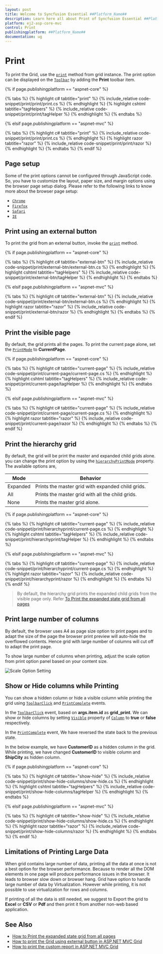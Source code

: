 ```yaml
---
layout: post
title: Welcome to Syncfusion Essential ##Platform_Name##
description: Learn here all about Print of Syncfusion Essential ##Platform_Name## widgets based on HTML5 and jQuery.
platform: ej2-asp-core-mvc
control: Print
publishingplatform: ##Platform_Name##
documentation: ug
---
```



# Print

To print the Grid, use the [`print`](https://ej2.syncfusion.com/documentation/api/grid/#print) method from grid instance. The print option can be displayed on the [`Toolbar`](https://help.syncfusion.com/cr/aspnetcore-js2/Syncfusion.EJ2.Grids.Grid.html#Syncfusion_EJ2_Grids_Grid_Toolbar) by adding the **Print** toolbar item.

{% if page.publishingplatform == "aspnet-core" %}

{% tabs %}
{% highlight c# tabtitle="print" %}
{% include_relative code-snippet/print/print/print.cs %}
{% endhighlight %}
{% highlight cshtml tabtitle="tagHelpers" %}
{% include_relative code-snippet/print/print/tagHelper %}
{% endhighlight %}
{% endtabs %}

{% elsif page.publishingplatform == "aspnet-mvc" %}

{% tabs %}
{% highlight c# tabtitle="print" %}
{% include_relative code-snippet/print/print/print.cs %}
{% endhighlight %}
{% highlight razor tabtitle="razor" %}
{% include_relative code-snippet/print/print/razor %}
{% endhighlight %}
{% endtabs %}
{% endif %}



## Page setup

Some of the print options cannot be configured through JavaScript code. So, you have to customize the layout, paper size, and margin options using the browser page setup dialog. Please refer to the following links to know more about the browser page setup:

* [`Chrome`](https://support.google.com/chrome/answer/1069693?hl=en&visit_id=1-636335333734668335-3165046395&rd=1)
* [`Firefox`](https://support.mozilla.org/en-US/kb/how-print-web-pages-firefox)
* [`Safari`](http://www.mintprintables.com/print-tips/adjust-margins-osx/)
* [`IE`](http://www.helpteaching.com/help/print/index.htm)

## Print using an external button

To print the grid from an external button, invoke the [`print`](https://ej2.syncfusion.com/documentation/api/grid/#print) method.

{% if page.publishingplatform == "aspnet-core" %}

{% tabs %}
{% highlight c# tabtitle="external-btn" %}
{% include_relative code-snippet/print/external-btn/external-btn.cs %}
{% endhighlight %}
{% highlight cshtml tabtitle="tagHelpers" %}
{% include_relative code-snippet/print/external-btn/tagHelper %}
{% endhighlight %}
{% endtabs %}

{% elsif page.publishingplatform == "aspnet-mvc" %}

{% tabs %}
{% highlight c# tabtitle="external-btn" %}
{% include_relative code-snippet/print/external-btn/external-btn.cs %}
{% endhighlight %}
{% highlight razor tabtitle="razor" %}
{% include_relative code-snippet/print/external-btn/razor %}
{% endhighlight %}
{% endtabs %}
{% endif %}



## Print the visible page

By default, the grid prints all the pages. To print the current page alone, set the [`PrintMode`](https://help.syncfusion.com/cr/aspnetcore-js2/Syncfusion.EJ2.Grids.Grid.html#Syncfusion_EJ2_Grids_Grid_PrintMode) to **CurrentPage**.

{% if page.publishingplatform == "aspnet-core" %}

{% tabs %}
{% highlight c# tabtitle="current-page" %}
{% include_relative code-snippet/print/current-page/current-page.cs %}
{% endhighlight %}
{% highlight cshtml tabtitle="tagHelpers" %}
{% include_relative code-snippet/print/current-page/tagHelper %}
{% endhighlight %}
{% endtabs %}

{% elsif page.publishingplatform == "aspnet-mvc" %}

{% tabs %}
{% highlight c# tabtitle="current-page" %}
{% include_relative code-snippet/print/current-page/current-page.cs %}
{% endhighlight %}
{% highlight razor tabtitle="razor" %}
{% include_relative code-snippet/print/current-page/razor %}
{% endhighlight %}
{% endtabs %}
{% endif %}



## Print the hierarchy grid

By default, the grid will be print the master and expanded child grids alone. you can change the print option by using the [`hierarchyPrintMode`](https://help.syncfusion.com/cr/aspnetcore-js2/Syncfusion.EJ2.Grids.Grid.html#Syncfusion_EJ2_Grids_Grid_HierarchyPrintMode) property. The available options are,

| Mode     | Behavior    |
|----------|-------------|
| Expanded | Prints the master grid with expanded child grids. |
| All      | Prints the master grid with all the child grids. |
| None     | Prints the master grid alone. |

{% if page.publishingplatform == "aspnet-core" %}

{% tabs %}
{% highlight c# tabtitle="current-page" %}
{% include_relative code-snippet/print/hierarchyprint/current-page.cs %}
{% endhighlight %}
{% highlight cshtml tabtitle="tagHelpers" %}
{% include_relative code-snippet/print/hierarchyprint/tagHelper %}
{% endhighlight %}
{% endtabs %}

{% elsif page.publishingplatform == "aspnet-mvc" %}

{% tabs %}
{% highlight c# tabtitle="current-page" %}
{% include_relative code-snippet/print/hierarchyprint/current-page.cs %}
{% endhighlight %}
{% highlight razor tabtitle="razor" %}
{% include_relative code-snippet/print/hierarchyprint/razor %}
{% endhighlight %}
{% endtabs %}
{% endif %}



> By default, the hierarchy grid prints the expanded child grids from the visible page only. Refer [To Print the expanded state grid from all pages](./how-to/#print-the-expanded-state-from-other-pages)

## Print large number of columns

By default, the browser uses A4 as page size option to print pages and to adapt the size of the page the browser print preview will auto-hide the overflowed contents. Hence grid with large number of columns will cut off to adapt the print page.

To show large number of columns when printing, adjust the scale option from print option panel based on your content size.

![Scale Option Setting](./images/print-preview.png)

## Show or Hide columns while Printing

You can show a hidden column or hide a visible column while printing the grid using [`ToolbarClick`](https://help.syncfusion.com/cr/aspnetcore-js2/Syncfusion.EJ2.Grids.Grid.html#Syncfusion_EJ2_Grids_Grid_ToolbarClick) and [`PrintComplete`](https://help.syncfusion.com/cr/aspnetcore-js2/Syncfusion.EJ2.Grids.Grid.html#Syncfusion_EJ2_Grids_Grid_PrintComplete) events.

In the [`ToolbarClick`](https://help.syncfusion.com/cr/aspnetcore-js2/Syncfusion.EJ2.Grids.Grid.html#Syncfusion_EJ2_Grids_Grid_ToolbarClick) event, based on **args.item.id** as **grid_print**. We can show or hide columns by setting [`Visible`](https://help.syncfusion.com/cr/aspnetcore-js2/Syncfusion.EJ2.Grids.GridColumn.html#Syncfusion_EJ2_Grids_GridColumn_Visible) property of [`Column`](https://help.syncfusion.com/cr/aspnetcore-js2/Syncfusion.EJ2.Grids.GridColumn.html) to **true** or **false** respectively.

In the [`PrintComplete`](https://help.syncfusion.com/cr/aspnetcore-js2/Syncfusion.EJ2.Grids.Grid.html#Syncfusion_EJ2_Grids_Grid_PrintComplete) event, We have reversed the state back to the previous state.

In the below example, we have **CustomerID** as a hidden column in the grid. While printing, we have changed **CustomerID** to visible column and **ShipCity** as hidden column.

{% if page.publishingplatform == "aspnet-core" %}

{% tabs %}
{% highlight c# tabtitle="show-hide" %}
{% include_relative code-snippet/print/show-hide-columns/show-hide.cs %}
{% endhighlight %}
{% highlight cshtml tabtitle="tagHelpers" %}
{% include_relative code-snippet/print/show-hide-columns/tagHelper %}
{% endhighlight %}
{% endtabs %}

{% elsif page.publishingplatform == "aspnet-mvc" %}

{% tabs %}
{% highlight c# tabtitle="show-hide" %}
{% include_relative code-snippet/print/show-hide-columns/show-hide.cs %}
{% endhighlight %}
{% highlight razor tabtitle="razor" %}
{% include_relative code-snippet/print/show-hide-columns/razor %}
{% endhighlight %}
{% endtabs %}
{% endif %}



## Limitations of Printing Large Data

When grid contains large number of data, printing all the data at once is not a best option for the browser performance. Because to render all the DOM elements in one page will produce performance issues in the browser. It leads to browser slow down or browser hang. Grid have option to handle large number of data by Virtualization. However while printing, it is not possible to use virtualization for rows and columns.

If printing of all the data is still needed, we suggest to Export the grid to **Excel** or **CSV** or **Pdf** and then print it from another non-web based application.

## See Also

* [How to Print the expanded state grid from all pages](./how-to/print-the-expanded-state-from-other-pages)
* [How to print the Grid using external button in ASP.NET MVC Grid](https://www.syncfusion.com/forums/136763/how-to-print-the-grid-using-external-button-in-asp-net-mvc-grid)
* [How to print the custom report in ASP.NET MVC Grid](https://www.syncfusion.com/forums/141249/how-to-print-the-custom-report-in-asp-net-mvc-grid)